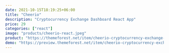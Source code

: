 ```yaml
---
date: 2021-10-15T18:19:25+06:00
title: "Cheerio"
description: "Cryptocurrency Exchange Dashboard React App"
price: 29
categories: ["react"]
image: "products/cheerio-react.jpeg"
product: "https://themeforest.net/item/cheerio-cryptocurrency-exchange-dashboard-react-app/29761048"
demo: "https://preview.themeforest.net/item/cheerio-cryptocurrency-exchange-dashboard-react-app/full_screen_preview/29761048"
---
```


